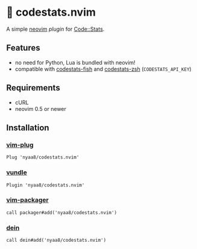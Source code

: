 🥬 codestats.nvim
=================

A simple [neovim](https://neovim.io) *plugin* for [Code::Stats](https://codestats.net).

## Features

- no need for Python, Lua is bundled with neovim!
- compatible with [codestats-fish](https://github.com/nyaa8/codestats-fish) and [codestats-zsh](https://gitlab.com/code-stats/code-stats-zsh) (`CODESTATS_API_KEY`)

## Requirements

- cURL
- neovim 0.5 or newer

## Installation

### [vim-plug](https://github.com/junegunn/vim-plug)

```viml
Plug 'nyaa8/codestats.nvim'
```

### [vundle](https://github.com/VundleVim/Vundle.vim)

```viml
Plugin 'nyaa8/codestats.nvim'
```

### [vim-packager](https://github.com/kristijanhusak/vim-packager)

```viml
call packager#add('nyaa8/codestats.nvim')
```

### [dein](https://github.com/Shougo/dein.vim)

```viml
call dein#add('nyaa8/codestats.nvim')
```

